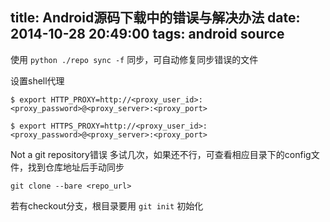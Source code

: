 title:  Android源码下载中的错误与解决办法
date:   2014-10-28 20:49:00
tags: android source
---

使用 `python ./repo sync -f` 同步，可自动修复同步错误的文件

设置shell代理

```
$ export HTTP_PROXY=http://<proxy_user_id>:<proxy_password>@<proxy_server>:<proxy_port>

$ export HTTPS_PROXY=http://<proxy_user_id>:<proxy_password>@<proxy_server>:<proxy_port>
```

Not a git repository错误
多试几次，如果还不行，可查看相应目录下的config文件，找到仓库地址后手动同步

```
git clone --bare <repo_url>
```

若有checkout分支，根目录要用 `git init` 初始化
